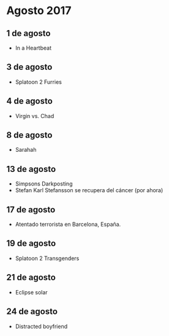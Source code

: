 Agosto 2017
===========

## 1 de agosto
 - In a Heartbeat
 
## 3 de agosto
 - Splatoon 2 Furries
 
## 4 de agosto
 - Virgin vs. Chad

## 8 de agosto
 - Sarahah

## 13 de agosto
 - Simpsons Darkposting
 - Stefan Karl Stefansson se recupera del cáncer (por ahora)

## 17 de agosto
 - Atentado terrorista en Barcelona, España.

## 19 de agosto
 - Splatoon 2 Transgenders

## 21 de agosto
 - Eclipse solar
 
## 24 de agosto
 - Distracted boyfriend

